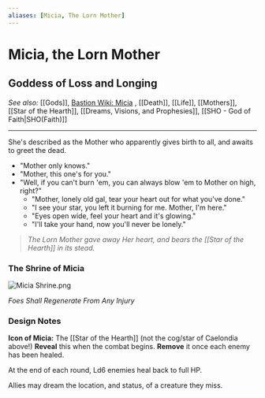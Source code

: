 ```yaml
---
aliases: [Micia, The Lorn Mother]
---
```

# Micia, the Lorn Mother
## Goddess of Loss and Longing
*See also:* [[Gods]], [Bastion Wiki: Micia](https://bastion.fandom.com/wiki/Micia "Micia") , [[Death]], [[Life]], [[Mothers]], [[Star of the Hearth]], [[Dreams, Visions, and Prophesies]], [[SHO - God of Faith|SHO(Faith)]]
___
She's described as the Mother who apparently gives birth to all, and awaits to greet the dead.

-   "Mother only knows."
-   "Mother, this one's for you."
-   "Well, if you can't burn 'em, you can always blow 'em to Mother on high, right?"
    -   "Mother, lonely old gal, tear your heart out for what you've done."
    -   "I see your star, you left it burning for me. Mother, I'm here."
    -   "Eyes open wide, feel your heart and it's glowing."
    -   "I'll take your hand, now you'll never be lonely." 

> *The Lorn Mother gave away Her heart, and bears the [[Star of the Hearth]] in its stead.*

### The Shrine of Micia
![Micia Shrine.png](https://static.wikia.nocookie.net/bastion/images/c/c3/Micia_Shrine.png/revision/latest/scale-to-width-down/116?cb=20120105025914)

*Foes Shall Regenerate From Any Injury*

### Design Notes
**Icon of Micia:** The [[Star of the Hearth]] (not the cog/star of Caelondia above!)
**Reveal** this when the combat begins.
**Remove** it once each enemy has been healed.

At the end of each round, Ld6 enemies heal back to full HP.

Allies may dream the location, and status, of a creature they miss.
